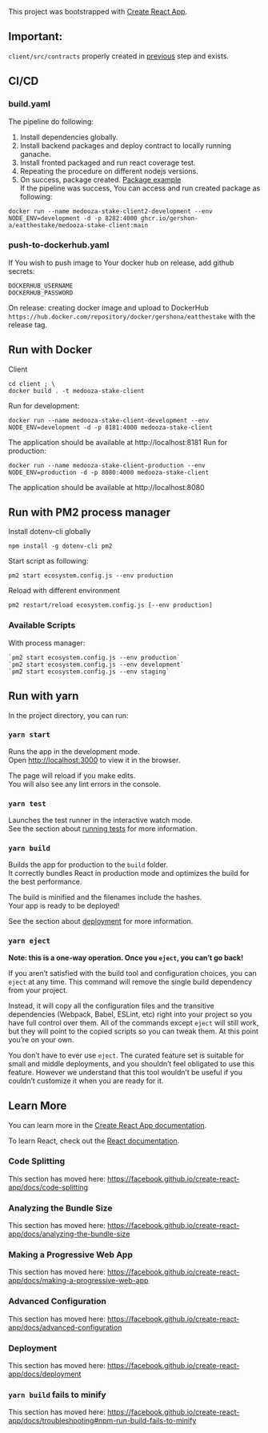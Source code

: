 This project was bootstrapped with [Create React App](https://github.com/facebook/create-react-app).
## Important:
`client/src/contracts` properly created in [previous](../README.md) step and exists.

## CI/CD 
### build.yaml
The pipeline do following:
1. Install dependencies globally.
2. Install backend packages and deploy contract to locally running ganache.
3. Install fronted packaged and run react coverage test. 
4. Repeating the procedure on different nodejs versions.
5. On success, package created. [Package example](https://github.com/Gershon-A/eatthestake/pkgs/container/eatthestake%2Fmedooza-stake-client)  
If the pipeline was success, You can access and run created package as following:
```shell
docker run --name medooza-stake-client2-development --env NODE_ENV=development -d -p 8282:4000 ghcr.io/gershon-a/eatthestake/medooza-stake-client:main
```
### push-to-dockerhub.yaml
If You wish to push image to Your docker hub on release, add github secrets:
```
DOCKERHUB_USERNAME
DOCKERHUB_PASSWORD
```
On release: creating docker image and upload to DockerHub `https://hub.docker.com/repository/docker/gershona/eatthestake` with the release tag.
## Run with Docker
Client
```shell
cd client ; \
docker build . -t medooza-stake-client
```
Run for development:
```
docker run --name medooza-stake-client-development --env NODE_ENV=development -d -p 8181:4000 medooza-stake-client
```
The application should be available at http://localhost:8181
Run for production:
```shell
docker run --name medooza-stake-client-production --env NODE_ENV=production -d -p 8080:4000 medooza-stake-client
```
The application should be available at http://localhost:8080

## Run with PM2 process manager
Install dotenv-cli globally
  ```
  npm install -g dotenv-cli pm2
  ```
Start script as following:
```
pm2 start ecosystem.config.js --env production
```
Reload with different environment
```
pm2 restart/reload ecosystem.config.js [--env production]
```
### Available Scripts
With process manager:

    `pm2 start ecosystem.config.js --env production`  
    `pm2 start ecosystem.config.js --env development`  
    `pm2 start ecosystem.config.js --env staging`  

## Run with yarn
In the project directory, you can run:

### `yarn start`

Runs the app in the development mode.<br />
Open [http://localhost:3000](http://localhost:3000) to view it in the browser.

The page will reload if you make edits.<br />
You will also see any lint errors in the console.

### `yarn test`

Launches the test runner in the interactive watch mode.<br />
See the section about [running tests](https://facebook.github.io/create-react-app/docs/running-tests) for more information.

### `yarn build`

Builds the app for production to the `build` folder.<br />
It correctly bundles React in production mode and optimizes the build for the best performance.

The build is minified and the filenames include the hashes.<br />
Your app is ready to be deployed!

See the section about [deployment](https://facebook.github.io/create-react-app/docs/deployment) for more information.

### `yarn eject`

**Note: this is a one-way operation. Once you `eject`, you can’t go back!**

If you aren’t satisfied with the build tool and configuration choices, you can `eject` at any time. This command will remove the single build dependency from your project.

Instead, it will copy all the configuration files and the transitive dependencies (Webpack, Babel, ESLint, etc) right into your project so you have full control over them. All of the commands except `eject` will still work, but they will point to the copied scripts so you can tweak them. At this point you’re on your own.

You don’t have to ever use `eject`. The curated feature set is suitable for small and middle deployments, and you shouldn’t feel obligated to use this feature. However we understand that this tool wouldn’t be useful if you couldn’t customize it when you are ready for it.

## Learn More

You can learn more in the [Create React App documentation](https://facebook.github.io/create-react-app/docs/getting-started).

To learn React, check out the [React documentation](https://reactjs.org/).

### Code Splitting

This section has moved here: https://facebook.github.io/create-react-app/docs/code-splitting

### Analyzing the Bundle Size

This section has moved here: https://facebook.github.io/create-react-app/docs/analyzing-the-bundle-size

### Making a Progressive Web App

This section has moved here: https://facebook.github.io/create-react-app/docs/making-a-progressive-web-app

### Advanced Configuration

This section has moved here: https://facebook.github.io/create-react-app/docs/advanced-configuration

### Deployment

This section has moved here: https://facebook.github.io/create-react-app/docs/deployment

### `yarn build` fails to minify

This section has moved here: https://facebook.github.io/create-react-app/docs/troubleshooting#npm-run-build-fails-to-minify

